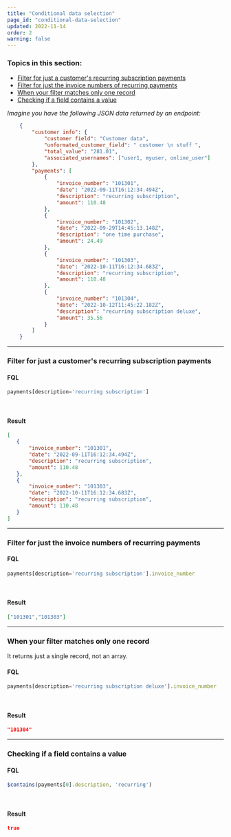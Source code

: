 ```yaml
---
title: "Conditional data selection"
page_id: "conditional-data-selection"
updated: 2022-11-14
order: 2
warning: false
---
```


### Topics in this section:

- [Filter for just a customer's recurring subscription payments](#filter-for-just-a-customers-recurring-subscription-payments)
- [Filter for just the invoice numbers of recurring payments](#filter-for-just-the-invoice-numbers-of-recurring-payments)
- [When your filter matches only one record](#when-your-filter-matches-only-one-record)
- [Checking if a field contains a value](#checking-if-a-field-contains-a-value)

*Imagine you have the following JSON data returned by an endpoint:*

``` json
    {
        "customer info": {
            "customer field": "Customer data",
            "unformated_customer_field": " customer \n stuff ",
            "total_value": "281.01",
            "associated_usernames": ["user1, myuser, online_user"]
        },
        "payments": [
            {
                "invoice_number": "101301",
                "date": "2022-09-11T16:12:34.494Z",
                "description": "recurring subscription",
                "amount": 110.48
            },
            {
                "invoice_number": "101302",
                "date": "2022-09-29T14:45:13.148Z",
                "description": "one time purchase",
                "amount": 24.49
            },
            {
                "invoice_number": "101303",
                "date": "2022-10-11T16:12:34.683Z",
                "description": "recurring subscription",
                "amount": 110.48
            },
            {
                "invoice_number": "101304",
                "date": "2022-10-12T11:45:22.182Z",
                "description": "recurring subscription deluxe",
                "amount": 35.56
            }
        ]
    }
```

---

### Filter for just a customer's recurring subscription payments

#### FQL

``` javascript
payments[description='recurring subscription']
```

<br>

#### Result

 ``` json
 [
    {
        "invoice_number": "101301",
        "date": "2022-09-11T16:12:34.494Z",
        "description": "recurring subscription",
        "amount": 110.48
    },
    {
        "invoice_number": "101303",
        "date": "2022-10-11T16:12:34.683Z",
        "description": "recurring subscription",
        "amount": 110.48
    }
]
```

---

### Filter for just the invoice numbers of recurring payments

#### FQL

 ``` javascript
 payments[description='recurring subscription'].invoice_number
 ```  

<br>

#### Result

 ```json
 ["101301","101303"]
 ```

---

### When your filter matches only one record

It returns just a single record, not an array.

#### FQL

 ``` javascript
 payments[description='recurring subscription deluxe'].invoice_number
 ```  

<br>

#### Result

``` json
"101304"
```

---

### Checking if a field contains a value

#### FQL

``` javascript
$contains(payments[0].description, 'recurring')
```

<br>

#### Result

``` json
true
```
